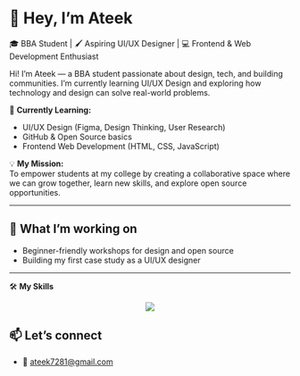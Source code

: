 # 👋 Hey, I’m Ateek  
🎓 BBA Student | 🖌️ Aspiring UI/UX Designer | 💻 Frontend & Web Development Enthusiast   

Hi! I’m Ateek — a BBA student passionate about design, tech, and building communities. I’m currently learning UI/UX Design and exploring how technology and design can solve real-world problems.  

🌱 **Currently Learning:**  
- UI/UX Design (Figma, Design Thinking, User Research)  
- GitHub & Open Source basics  
- Frontend Web Development (HTML, CSS, JavaScript)  

💡 **My Mission:**  
To empower students at my college by creating a collaborative space where we can grow together, learn new skills, and explore open source opportunities.  

---

## 🚀 What I’m working on
- Beginner-friendly workshops for design and open source  
- Building my first case study as a UI/UX designer  

---

🛠️  **My Skills**
<p align="center">
  <a href="https://skillicons.dev">
    <img src="https://skillicons.dev/icons?i=git,github,discord,html,css,js,figma&theme=dark" />
  </a>
</p>

  

## 📫 Let’s connect 
- 📧 ateek7281@gmail.com 
